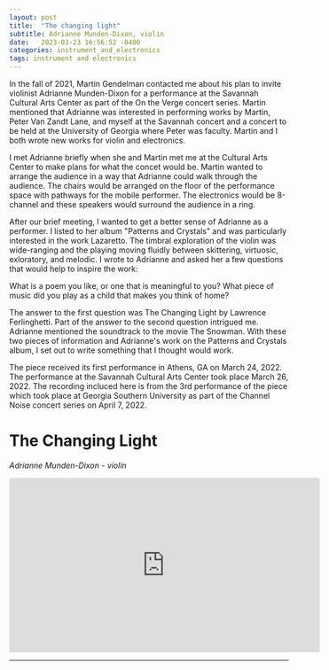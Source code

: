 ```yaml
---
layout: post
title:  "The changing light"
subtitle: Adrianne Munden-Dixon, violin
date:   2023-03-23 16:56:52 -0400
categories: instrument_and_electronics
tags: instrument and electronics
---
```


In the fall of 2021, Martin Gendelman contacted me about his plan to invite  violinist Adrianne Munden-Dixon for a performance at the Savannah Cultural Arts Center as part of the On the Verge concert series. Martin mentioned that Adrianne was interested in performing works by Martin, Peter Van Zandt Lane, and myself at the Savannah concert and a concert to be held at the University of Georgia where Peter was faculty. Martin and I both wrote new works for violin and electronics. 

I met Adrianne briefly when she and Martin met me at the Cultural Arts Center to make plans for what the concet would be. Martin wanted to arrange the audience in a way that Adrianne could walk through the audience. The chairs would be arranged on the floor of the performance space with pathways for the mobile performer. The electronics would be 8-channel and these speakers would surround the audience in a ring. 

After our brief meeting, I wanted to get a better sense of Adrianne as a performer. I listed to her album "Patterns and Crystals" and was particularly interested in the work Lazaretto. The timbral exploration of the violin was wide-ranging and the playing moving fluidly between skittering, virtuosic, exloratory, and melodic. I wrote to Adrianne and asked her a few questions that would help to inspire the work:

What is a poem you like, or one that is meaningful to you?
What piece of music did you play as a child that makes you think of home?

The answer to the first question was The Changing Light by Lawrence Ferlinghetti. Part of the answer to the second question intrigued me. Adrianne mentioned the soundtrack to the movie The Snowman. With these two pieces of information and Adrianne's work on the Patterns and Crystals album, I set out to write something that I thought would work. 

The piece received its first performance in Athens, GA on March 24, 2022. The performance at the Savannah Cultural Arts Center took place March 26, 2022. The recording incluced here is from the 3rd performance of the piece which took place at Georgia Southern University as part of the Channel Noise concert series on April 7, 2022.

# The Changing Light
*Adrianne Munden-Dixon - violin* <br>

<iframe width="560" height="315" src="https://www.youtube.com/embed/epSeWPCfVHM" title="YouTube video player" frameborder="0" allow="accelerometer; autoplay; clipboard-write; encrypted-media; gyroscope; picture-in-picture; web-share" allowfullscreen></iframe>
<br> 

---
<br>